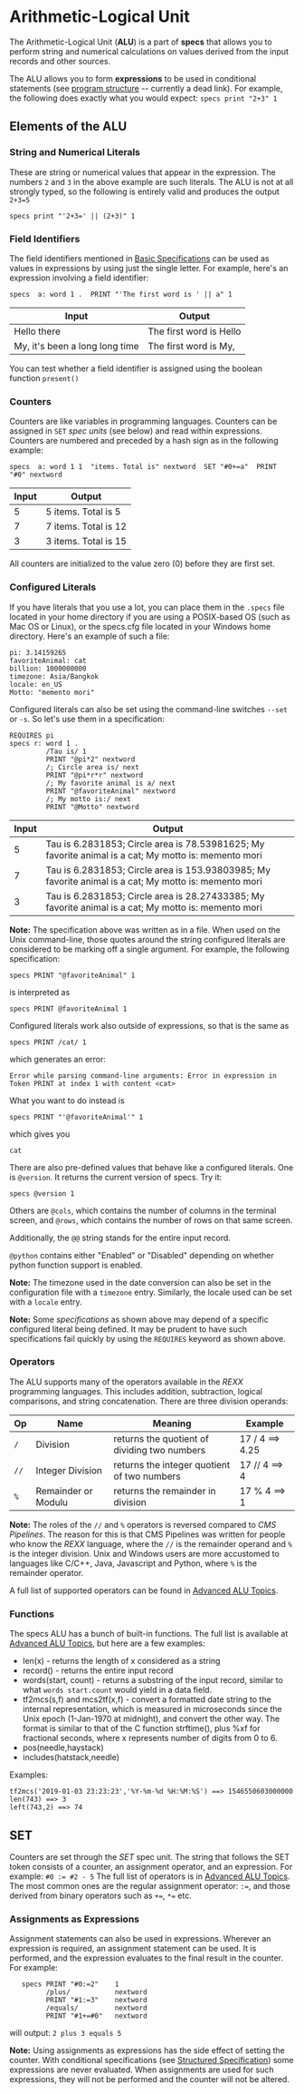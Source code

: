 # Arithmetic-Logical Unit

The Arithmetic-Logical Unit (**ALU**) is a part of **specs** that allows you to perform string and numerical calculations on values derived from the input records and other sources.

The ALU allows you to form **expressions** to be used in conditional statements (see [program structure](struct.md) -- currently a dead link).  For example, the following does exactly what you would expect:
`specs print "2+3" 1`

## Elements of the ALU 

### String and Numerical Literals
These are string or numerical values that appear in the expression.  The numbers `2` and `3` in the above example are such literals. The ALU is not at all strongly typed, so the following is entirely valid and produces the output `2+3=5`
```
specs print "'2+3=' || (2+3)" 1
``` 
### Field Identifiers
The field identifiers mentioned in [Basic Specifications](basicspec.md) can be used as values in expressions by using just the single letter. For example, here's an expression involving a field identifier:
```
specs  a: word 1 .  PRINT "'The first word is ' || a" 1
```
| Input | Output |
| ----- | ------ |
| Hello there | The first word is Hello |
| My, it's been a long long time | The first word is My, |

You can test whether a field identifier is assigned using the boolean function `present()`

### Counters
Counters are like variables in programming languages. Counters can be assigned in `SET` *spec units* (see below) and read within expressions. Counters are numbered and preceded by a hash sign as in the following example:
```
specs  a: word 1 1  "items. Total is" nextword  SET "#0+=a"  PRINT "#0" nextword
```
| Input | Output |
| ----- | ------ |
| 5 | 5 items. Total is 5 |
| 7 | 7 items. Total is 12 |
| 3 | 3 items. Total is 15 |

All counters are initialized to the value zero (0) before they are first set.

### Configured Literals
If you have literals that you use a lot, you can place them in the `.specs` file located in your home directory if you are using a POSIX-based OS (such as Mac OS or Linux), or the specs.cfg file located in your Windows home directory. Here's an example of such a file:
```
pi: 3.14159265
favoriteAnimal: cat
billion: 1000000000
timezone: Asia/Bangkok
locale: en_US
Motto: "memento mori"
```
Configured literals can also be set using the command-line switches `--set` or `-s`.
So let's use them in a specification:
```
REQUIRES pi
specs r: word 1 .
         /Tau is/ 1
         PRINT "@pi*2" nextword
         /; Circle area is/ next
         PRINT "@pi*r*r" nextword
         /; My favorite animal is a/ next
         PRINT "@favoriteAnimal" nextword
         /; My motto is:/ next
         PRINT "@Motto" nextword
```
| Input | Output |
| ----- | ------ |
| 5 | Tau is 6.2831853; Circle area is 78.53981625; My favorite animal is a cat; My motto is: memento mori |
| 7 | Tau is 6.2831853; Circle area is 153.93803985; My favorite animal is a cat; My motto is: memento mori |
| 3 | Tau is 6.2831853; Circle area is 28.27433385; My favorite animal is a cat; My motto is: memento mori |

**Note:** The specification above was written as in a file. When used on the Unix command-line, those quotes around the string configured literals are considered to be marking off a single argument. For example, the following specification:
```
specs PRINT "@favoriteAnimal" 1
```
is interpreted as 
```
specs PRINT @favoriteAnimal 1
```
Configured literals work also outside of expressions, so that is the same as 
```
specs PRINT /cat/ 1
```
which generates an error:
```
Error while parsing command-line arguments: Error in expression in Token PRINT at index 1 with content <cat>
```
What you want to do instead is 
```
specs PRINT "'@favoriteAnimal'" 1
```
which gives you
```
cat
```

There are also pre-defined values that behave like a configured literals. One is `@version`. It returns the current version of specs. Try it:
```
specs @version 1
```

Others are `@cols`, which contains the number of columns in the terminal screen, and `@rows`, which contains the number of rows on that same screen.

Additionally, the `@@` string stands for the entire input record.

`@python` contains either "Enabled" or "Disabled" depending on whether python function support is enabled.

**Note:** The timezone used in the date conversion can also be set in the configuration file with a `timezone` entry. Similarly, the locale used can be set with a `locale` entry.

**Note:** Some *specifications* as shown above may depend of a specific configured literal being defined. It may be prudent to have such specifications fail quickly by using the `REQUIRES` keyword as shown above. 

### Operators
The ALU supports many of the operators available in the *REXX* programming languages. This includes addition, subtraction, logical comparisons, and string concatenation. 
There are three division operands:

| Op | Name | Meaning | Example |
| -- | ---- | ------- | ------- |
| `/` | Division | returns the quotient of dividing two numbers | 17 / 4 ==> 4.25 |
| `//` | Integer Division | returns the integer quotient of two numbers | 17 // 4 ==> 4 |
| `%` | Remainder or Modulu | returns the remainder in division | 17 % 4 ==> 1 |

**Note:** The roles of the `//` and `%` operators is reversed compared to *CMS Pipelines*. The reason for this is that CMS Pipelines was written for people who know the *REXX* language, where the `//` is the remainder operand and `%` is the integer division. Unix and Windows users are more accustomed to languages like C/C++, Java, Javascript and Python, where `%` is the remainder operator.

A full list of supported operators can be found in [Advanced ALU Topics](alu_adv.md).

### Functions
The specs ALU has a bunch of built-in functions. The full list is available at [Advanced ALU Topics](alu_adv.md), but here are a few examples:
* len(x) - returns the length of x considered as a string
* record() - returns the entire input record
* words(start, count) - returns a substring of the input record, similar to what `words start.count` would yield in a data field.
* tf2mcs(s,f) and mcs2tf(x,f) - convert a formatted date string to the internal representation, which is measured in microseconds since the Unix epoch (1-Jan-1970 at midnight), and convert the other way.  The format is similar to that of the C function strftime(), plus %xf for fractional seconds, where x represents number of digits from 0 to 6.
* pos(needle,haystack)
* includes(hatstack,needle)

Examples:
```
tf2mcs('2019-01-03 23:23:23','%Y-%m-%d %H:%M:%S') ==> 1546550603000000
len(743) ==> 3
left(743,2) ==> 74
```

## SET
Counters are set through the *SET* spec unit. The string that follows the SET token consists of a counter, an assignment operator, and an expression. For example:
`#0 := #2 - 5`
The full list of operators is in [Advanced ALU Topics](alu_adv.md). The most common ones are the regular assignment operator: `:=`, and those derived from binary operators such as `+=`, `*=` etc.

### Assignments as Expressions
Assignment statements can also be used in expressions. Wherever an expression is required, an assignment statement can be used. It is performed, and the expression evaluates to the final result in the counter. For example:
```
   specs PRINT "#0:=2"    1
         /plus/           nextword
         PRINT "#1:=3"    nextword
         /equals/         nextword
         PRINT "#1+=#0"   nextword
```
will output: `2 plus 3 equals 5`

**Note:** Using assignments as expressions has the side effect of setting the counter. With conditional specifications (see [Structured Specification](struct.md)) some expressions are never evaluated. When assignments are used for such expressions, they will not be performed and the counter will not be altered.
